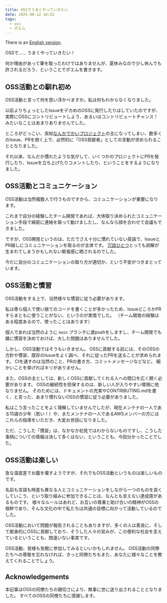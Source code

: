 ```yaml
---
title: OSSでうまくやっていきたい
date: 2025-08-12 16:52
tags:
  - oss
  - ポエム
---
```

There is an [English version](2025-08-12-oss.en.html).

OSSで…… うまくやっていきたい！

何か理由があって筆を取ったわけではありませんが、夏休みなので少し休んでも許されるだろう、ということでポエムを書きます。

## OSS活動との馴れ初め

OSS活動と言って何を思い浮かべますか。私は何もわからなくなりました。

以前よりちょっとしたIssueをデカめのOSSに発行したりはしていたのですが、実際にOSSにコントリビュートしよう、あるいはコントリビュートチャンス！みたいなことはあまりありませんでした。

ところがどっこい、突如[なんかでかいプロジェクト](https://github.com/cordx56/rustowl)の主になってしまい、数多くのIssue、PRを捌く上で、必然的に「OSS貢献者」としての言動が求められることとなりました。

それ以来、なんだか慣れたような気がして、いくつかのプロジェクトにPRを発行したり、Issueを立ち上げたりコメントしたり、ということをするようになりました。

## OSS活動とコミュニケーション

OSS活動は当然複数人で行うものですから、コミュニケーションが重要になります。

これまで自分の経験したチーム開発であれば、大体取り決められたコミュニケーション手段で綿密に連絡を取って動けましたし、なんなら顔を合わせて会議もできました。

ですが、OSS開発というのは、ただでさえ十分に慣れていない英語で、IssueとPR越しにコミュニケーションを取るのが主体です。
[冗談ひとつ](https://github.com/ziglang/zig/issues/23545)とっても誤解が生まれてしまうかもしれない緊張感に晒されるのでした。

今だに自分のコミュニケーションの取り方が適切か、という不安がつきまとっています。

## OSS活動と慣習

OSS活動をする上で、当然様々な慣習に従う必要があります。

私は専ら個人で使い捨てのコードを書くことが多かったため、IssueどころかPRすらまともに使うことがない、というのが実情でした。
（チーム開発の経験はある程度あるので、使ったことはあります）

個人であれば当然のように `main` ブランチに直pushをしますし、チーム開発でも雑に慣習を決めておけば、大した問題はありませんでした。

しかし、OSS活動ではそうもいきません。
OSSに貢献する前には、そのOSSの方針や慣習、既存のIssueをよく調べ、それに従ったPRを送ることが求められます。
CIを通すのは当然のこと、PRの書き方、コミットメッセージなどなど。
細かいことを挙げればキリがありません。

また、OSSの主としては、新しくOSSに貢献してくれる人への間口を広く開く必要があります。
OSSの継続性を担保するのは、新しい人が入りやすい環境に他なりません。
そのためには、ドキュメントの充実やCONTRIBUTING.mdを書く、と言った、あまり慣れないOSSの慣習に従う必要がありました。

私はこう言ったことをよく理解していませんでしたが、現在メンテナの一人である15歳の少年（若い！）や、またメンテナの一人であるAWSメンバーの方にはこれらの指導をいただき、大変お世話になりました。

ただ、こうした「慣習」は、なかなか初見ではわからないものですし、こうした事柄についての情報は決して多くはない、ということも、今回分かったことでした。

## OSS活動は楽しい

急な温度差でお腹を壊すようですが、それでもOSS活動というものは楽しいものです。

名前も言語も時差も異なる人とコミュニケーションをしながら一つのものを良くしていこう、という取り組みに参加できることは、なんとも言えない達成感があるものです。
様々なルールはあれど、お互いの尊重と助け合いの精神がOSSの根幹であり、そんな文化の中で私たちは共通の目標に向かって活動しているのでした。

OSS活動において問題が報告されることもありますが、多くの人は善良に、そして献身的にOSSに貢献しており、そうした人々の営みが、この便利な社会を支えているということも、間違いない事実です。

OSS活動、皆様も気軽に参加してみるといいかもしれません。
OSS活動の同僚たちへの尊敬を忘れなければ、きっと同僚たちもまた、あなたに様々なことを教えてくれることでしょう。

## Acknowledgements

本記事はOSSの同僚たちの親切さにより、無事に世に送り出されることとなりました。
すべてのOSSの同僚たちに感謝します。